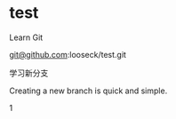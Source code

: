 # test
Learn Git

git@github.com:looseck/test.git

学习新分支

Creating a new branch is quick and simple.

1